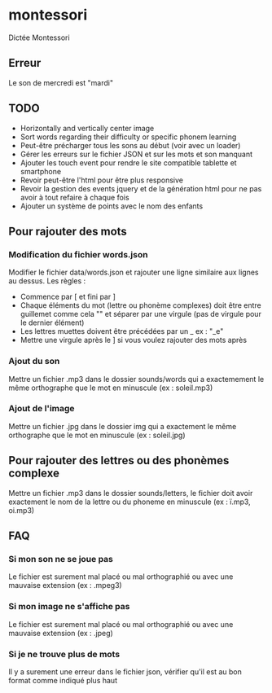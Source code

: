 # montessori
Dictée Montessori

## Erreur

Le son de mercredi est "mardi"

## TODO

* Horizontally and vertically center image
* Sort words regarding their difficulty or specific phonem learning
* Peut-être précharger tous les sons au début (voir avec un loader)
* Gérer les erreurs sur le fichier JSON et sur les mots et son manquant
* Ajouter les touch event pour rendre le site compatible tablette et smartphone
* Revoir peut-être l'html pour être plus responsive
* Revoir la gestion des events jquery et de la génération html pour ne pas avoir à tout refaire à chaque fois
* Ajouter un système de points avec le nom des enfants

## Pour rajouter des mots

### Modification du fichier words.json

Modifier le fichier data/words.json et rajouter une ligne similaire aux lignes au dessus.
Les règles : 
* Commence par [ et fini par ]
* Chaque éléments du mot (lettre ou phonème complexes) doit être entre guillemet comme cela "" et séparer par une virgule (pas de virgule pour le dernier élément)
* Les lettres muettes doivent être précédées par un _ ex : "_e"
* Mettre une virgule après le ] si vous voulez rajouter des mots après

### Ajout du son

Mettre un fichier .mp3 dans le dossier sounds/words qui a exactemement le même orthographe que le mot en minuscule (ex : soleil.mp3)

### Ajout de l'image

Mettre un fichier .jpg dans le dossier img qui a exactement le même orthographe que le mot en minuscule (ex : soleil.jpg)

## Pour rajouter des lettres ou des phonèmes complexe

Mettre un fichier .mp3 dans le dossier sounds/letters, le fichier doit avoir exactement le nom de la lettre ou du phoneme en minuscule (ex : ï.mp3, oi.mp3)

## FAQ

### Si mon son ne se joue pas

Le fichier est surement mal placé ou mal orthographié ou avec une mauvaise extension (ex : .mpeg3)

### Si mon image ne s'affiche pas

Le fichier est surement mal placé ou mal orthographié ou avec une mauvaise extension (ex : .jpeg)

### Si je ne trouve plus de mots

Il y a surement une erreur dans le fichier json, vérifier qu'il est au bon format comme indiqué plus haut